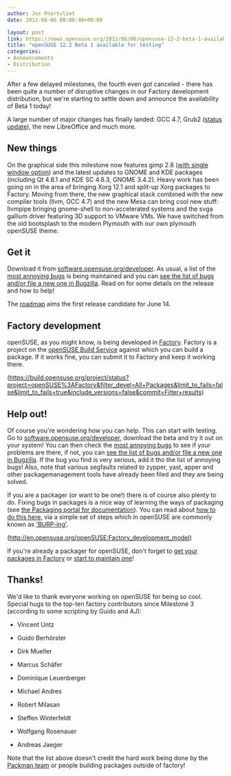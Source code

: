 ```yaml
---
author: Jos Poortvliet
date: 2012-06-06 00:00:48+00:00

layout: post
link: https://news.opensuse.org/2012/06/06/opensuse-12-2-beta-1-available-for-testing/
title: "openSUSE 12.2 Beta 1 available for testing"
categories:
- Announcements
- Distribution
---
```

After a few delayed milestones, the fourth even got canceled - there has been quite a number of disruptive changes in our Factory development distribution, but we're starting to settle down and announce the availability of Beta 1 today!

A large number of major changes has finally landed: GCC 4.7, Grub2 ([status update](http://lists.opensuse.org/opensuse-factory/2012-04/msg00444.html)), the new LibreOffice and much more.


## New things


On the graphical side this milestone now features gimp 2.8 ([with single window option](http://www.gimp.org/release-notes/gimp-2.7.html)) and the latest updates to GNOME and KDE packages (including Qt 4.8.1 and KDE SC 4.8.3, GNOME 3.4.2). Heavy work has been going on in the area of bringing Xorg 12.1 and split-up Xorg packages to Factory. Moving from there, the new graphical stack combined with the new compiler tools (llvm, GCC 4.7) and the new Mesa can bring cool new stuff: llvmpipe bringing gnome-shell to non-accelerated systems and the svga gallium driver featuring 3D support to VMware VMs. We have switched from the old bootsplash to the modern Plymouth with our own plymouth openSUSE theme.


## Get it


Download it from [software.opensuse.org/developer](http://software.opensuse.org/developer/). As usual, a list of the [most annoying bugs](http://en.opensuse.org/openSUSE:Most_annoying_bugs_12.2_dev) is being maintained and you can [see the list of bugs](https://bugzilla.novell.com/query.cgi?classification=openSUSE&field0-0-0=op_sys&product=openSUSE%2012.2&query_format=advanced&resolution=---&type0-0-0=substring&value0-0-0=openSUSE) [and/or file a new one in Bugzilla](https://bugzilla.novell.com/enter_bug.cgi?product=openSUSE%2012.2&format=guided). Read on for some details on the release and how to help!<!-- more -->

The [roadmap](http://en.opensuse.org/openSUSE:Roadmap) aims the first release candidate for June 14.


## Factory development


openSUSE, as you might know, is being developed in [Factory](http://en.opensuse.org/Portal:Factory). Factory is a project on the [openSUSE Build Service](http://build.opensuse.org) against which you can build a package. If it works fine, you can submit it to Factory and keep it working there.

(https://build.opensuse.org/project/status?project=openSUSE%3AFactory&filter_devel=All+Packages&limit_to_fails=false&limit_to_fails=true&include_versions=false&commit=Filter+results)


## Help out!


Of course you're wondering how you can help. This can start with testing. Go to [software.opensuse.org/developer](http://software.opensuse.org/developer/), download the beta and try it out on your system! You can then check the
[most annoying bugs](http://en.opensuse.org/openSUSE:Most_annoying_bugs_12.2_dev) to see if your problems are there, if not, you can [see the list of bugs and/or file a new one in Bugzilla](https://bugzilla.novell.com/query.cgi?classification=openSUSE&field0-0-0=op_sys&product=openSUSE%2012.2&query_format=advanced&resolution=---&type0-0-0=substring&value0-0-0=openSUSE). If the bug you find is very serious, add it tho the list of annoying bugs! Also, note that various segfaults related to zypper, yast, apper and other packagemanagement tools have already been filed and they are being solved.

If you are a packager (or want to be one!) there is of course also plenty to do. Fixing bugs in packages is a nice way of learning the ways of packaging (see [the Packaging portal for documentation](http://en.opensuse.org/Portal:Packaging)). You can read about [how to do this here](http://en.opensuse.org/openSUSE:How_to_contribute_to_Factory), via a simple set of steps which in openSUSE are commonly known as ['BURP-ing'](http://lizards.opensuse.org/2011/05/16/have-you-burped-yet-today/).

(http://en.opensuse.org/openSUSE:Factory_development_model)

If you're already a packager for openSUSE, don't forget to [get your packages in Factory](http://en.opensuse.org/openSUSE:How_to_contribute_to_Factory#How_to_add_a_new_package_to_Factory) or [start to maintain one](http://en.opensuse.org/openSUSE:How_to_contribute_to_Factory#How_to_become_a_maintainer_of_a_package_in_Factory)!


## Thanks!


We'd like to thank everyone working on openSUSE for being so cool. Special hugs to the top-ten factory contributors since Milestone 3 (according to some scripting by Guido and AJ):



	
  * Vincent Untz

	
  * Guido Berhörster

	
  * Dirk Mueller

	
  * Marcus Schäfer

	
  * Dominique Leuenberger

	
  * Michael Andres

	
  * Robert Milasan

	
  * Steffen Winterfeldt

	
  * Wolfgang Rosenauer

	
  * Andreas Jaeger


Note that the list above doesn't credit the hard work being done by the [Packman team](http://packman.links2linux.org/) or people building packages outside of factory!		
